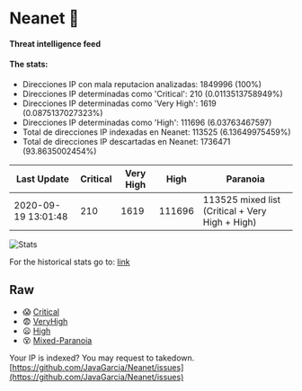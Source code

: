 # Neanet :hocho:
#### Threat intelligence feed
#### The stats:

- Direcciones IP con mala reputacion analizadas: 1849996 (100%)
- Direcciones IP determinadas como 'Critical':  210 (0.0113513758949%)
- Direcciones IP determinadas como 'Very High':  1619 (0.0875137027323%)
- Direcciones IP determinadas como 'High':  111696 (6.03763467597)
- Total de direcciones IP indexadas en Neanet:  113525 (6.13649975459%)
- Total de direcciones IP descartadas en Neanet:  1736471 (93.8635002454%)

| Last Update | Critical | Very High | High | Paranoia |
| --- | --- | --- | --- | --- |
| 2020-09-19 13:01:48 | 210 | 1619 | 111696 | 113525 mixed list (Critical + Very High + High)|

![Stats](https://docs.google.com/spreadsheets/d/e/2PACX-1vSnaNMIXVabIpDJjufMlzH7poXnshF3mgd8Is1g9ytUEzVsP5my4Trn8f-xkoLLQ38xpL3HtmUexLo6/pubchart?oid=501124687&format=image)

For the historical stats go to: [link](/stats.csv)
## Raw
- :scream: [Critical](https://raw.githubusercontent.com/JavaGarcia/Neanet/master/blacklists/neanet_critical.txt)
- :fearful: [VeryHigh](https://raw.githubusercontent.com/JavaGarcia/Neanet/master/blacklists/neanet_veryHigh.txtt)
- :frowning: [High](https://raw.githubusercontent.com/JavaGarcia/Neanet/master/blacklists/neanet_high.txt)
- :dizzy_face: [Mixed-Paranoia](https://raw.githubusercontent.com/JavaGarcia/Neanet/master/blacklists/neanet_all.txt)


Your IP is indexed? You may request to takedown. [https://github.com/JavaGarcia/Neanet/issues](https://github.com/JavaGarcia/Neanet/issues)




































































































































































































































































































































































































































































































































































































































































































































































































































































































































